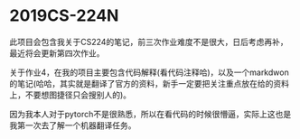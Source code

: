 # 2019CS-224N

此项目会包含我关于CS224的笔记，前三次作业难度不是很大，日后考虑再补，最近将会更新第四次作业。

关于作业4，在我的项目主要包含代码解释(看代码注释哈)，以及一个markdwon的笔记(哈哈，其实就是翻译了官方的资料，新手一定要把关注重点放在给的资料上，不要想图捷径只会搜别人的)。

因为我本人对于pytorch不是很熟悉，所以在看代码的时候很懵逼，实际上这也是我第一次去了解一个机器翻译任务。
